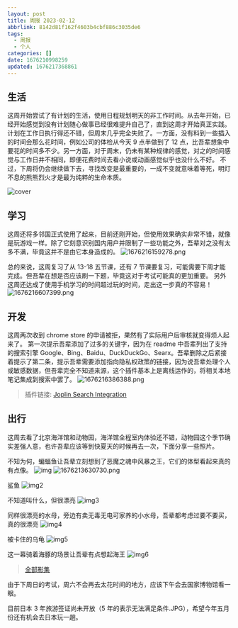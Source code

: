 ```yaml
---
layout: post
title: 周报 2023-02-12
abbrlink: 8142d81f162f4603b4cbf886c3035de6
tags:
  - 周报
  - 个人
categories: []
date: 1676210998259
updated: 1676217368861
---
```


## 生活

这周开始尝试了有计划的生活，使用日程规划明天的非工作时间。从去年开始，已经开始感觉到没有计划随心做事已经很难提升自己了，直到这周才开始真正实践。
计划在工作日执行得还不错，但周末几乎完全失败了。一方面，没有料到一些插入的时间会那么花时间，例如公司的体检从今天 9 点半做到了 12 点，比吾辈想象中要花的时间多不少。另一方面，对于周末，仍未有某种规律的感觉，对之的时间感觉与工作日并不相同，即便花费时间去看小说或动画感觉似乎也没什么不好。
不过，下周将仍会继续做下去，寻找改变是最重要的，一成不变就意味着等死，明灯不息的熊熊烈火才是最为纯粹的生命本质。

![cover](https://image-proxy.rxliuli.com/?url=https://lh3.googleusercontent.com/pw/AMWts8A-TfoQjaVTbsCkswHu6v0gHI57KlJ3FNzQQPcEuApz1eXkzcWU33T1qy8yFZL9gEuraZ8V7nq7swyz5EJ8yJs3kmlubB0z1FoYswjgluQ8vxpjMbf5NVhb8rUKgcKTVgNg7mUH4o8yCmPuniIGzZfQ=w1783-h1337-no)

## 学习

这周还将多邻国正式使用了起来，目前还刚开始，但使用效果确实非常不错，就像是玩游戏一样。除了它刻意识别国内用户并限制了一些功能之外，吾辈对之没有太多不满，毕竟这并不是由它本身造成的。
![1676216159278.png](/resources/69a3d06e073c49cf8429afe7902e7524.png)

总的来说，这周复习了从 13-18 五节课，还有 7 节课要复习，可能需要下周才能完成。但吾辈在想是否应该刷一下题，毕竟这对于考试可能真的更加重要。
另外这周还达成了使用手机学习的时间超过玩的时间，走出这一步真的不容易！
![1676216607399.png](/resources/276dd31fe9b6461ab5e3d418b52bf9ed.png)

## 开发

这周两次收到 chrome store 的申请被拒，果然有了实际用户后审核就变得烦人起来了。
第一次提示吾辈添加了过多的关键字，因为在 readme 中吾辈列出了支持的搜索引擎 Google、Bing、Baidu、DuckDuckGo、Searx。吾辈删除之后紧接着提示了第二条，提示吾辈需要添加指向隐私权政策的链接，因为说吾辈处理个人或敏感数据，但吾辈完全不知道来源，这个插件基本上是离线运作的，将相关本地笔记集成到搜索中罢了。
![1676216386388.png](/resources/86efb030b4954ef1a811b752b98d173d.png)

> 插件链接: [Joplin Search Integration](https://chrome.google.com/webstore/detail/joplin-search-integration/mcjkdcifkhjenpfjacnbhpdcnjknjkhj)

## 出行

这周去看了北京海洋馆和动物园，海洋馆全程室内体验还不错，动物园这个季节确实差强人意，也许吾辈应该等到快夏天的时候再去一次，下面分享一些照片。

不知为何，蝙蝠鱼让吾辈立刻想到了恶魔之魂中风暴之王，它们的体型看起来真的有点像。
![img](https://image-proxy.rxliuli.com/?url=https://lh3.googleusercontent.com/pw/AMWts8B5tnx5MLqDJjnoha3NySwUrmzQaX8d33RVei3VkVPJ8NjUBMcuw--BD7vQoiL9XenxyXrcluUWREYIXPDMZImZMmAAufuw8j_O-8UorP1ek9RZZcEHr7ERXYnyq3gfCBJpyA3GHEgpq6kbimgyI8vw=w1783-h1337-no)
![1676213630730.png](/resources/2a7d22b0ddb34b2f8324aca799bd7f39.png)

鲨鱼
![img2](https://image-proxy.rxliuli.com/?url=https://lh3.googleusercontent.com/pw/AMWts8BkBaEJzARm5LSRX0KzdT3HsbBe_T67Neh8ZLBSTezll0y_8biyu25BmOBqdcNW4-NFq3N5fvPMGr-rpF22InjweBWkmqVcD7SLPrpOnXZ7I4GmednUda0zV7RFEi3zJa2ORRjCrsieq_jFYvhOoaJx=w1003-h1337-no)

不知道叫什么，但很漂亮
![img3](https://image-proxy.rxliuli.com/?url=https://lh3.googleusercontent.com/pw/AMWts8A-TfoQjaVTbsCkswHu6v0gHI57KlJ3FNzQQPcEuApz1eXkzcWU33T1qy8yFZL9gEuraZ8V7nq7swyz5EJ8yJs3kmlubB0z1FoYswjgluQ8vxpjMbf5NVhb8rUKgcKTVgNg7mUH4o8yCmPuniIGzZfQ=w1783-h1337-no)

同样很漂亮的水母，旁边有卖无毒无电可家养的小水母，吾辈都考虑过要不要买，真的很漂亮
![img4](https://image-proxy.rxliuli.com/?url=https://lh3.googleusercontent.com/pw/AMWts8CoBHefZD8xnKuY5tbtiFpGBD-_hCehimB83r5vVFufEZ-Lr_qFsfkAhWJP_ZoESSvKEP0mMQKCxSJP33F-Iz86Zk2CRnveamDzOGCMCUtdn5KFvgQSxFtLxJfRnDbvcd79kd7yn-9ktWscJbPXZq7W=w1003-h1337-no)

被卡住的乌龟
![img5](https://image-proxy.rxliuli.com/?url=https://lh3.googleusercontent.com/pw/AMWts8Cn1BDbU01X1k6gAwPd1275cYs3FXto98SseDPMla56Wxj8T42d_jeOX6t6SyqWieTS0IG6KvGB_NW52kr_uSY9xKuS1jG-IdqfFQ4pR15ce_lzAaAP5Rp9KvEa_TVROip9wn5eTTkq8q7-VP82Xpsw=w1783-h1337-no)

这一幕骑着海豚的场景让吾辈有点想起海王
![img6](https://image-proxy.rxliuli.com/?url=https://lh3.googleusercontent.com/pw/AMWts8BGywiOm_JtIsHF5oyFuuE1FDgExbcZKDQccsTrScff-eo2BHIjjlDuWKvfqBawA3hiCEYs0oup_BSGtxkbWVcTKAxF6uT8ekF1grt1L7UFl-kfMZX6Xa_UCW7dYz3neRJjgMnbnGkRXq5KAWxxRb-q=w1003-h1337-no)

> [全部影集](https://photos.app.goo.gl/WCEqvMm9BVyCaZ8Y9)

由于下周日的考试，周六不会再去太花时间的地方，应该下午会去国家博物馆看一眼。

目前日本 3 年旅游签证尚未开放（5 年的表示无法满足条件.JPG），希望今年五月份还有机会去日本玩一趟。
